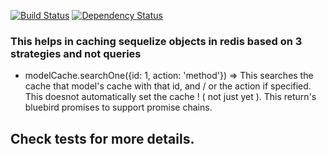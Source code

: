 [![Build Status](https://travis-ci.org/sladebot/redis-cache-sequelize.svg?branch=master)](https://travis-ci.org/sladebot/redis-cache-sequelize) [![Dependency Status](https://david-dm.org/sladebot/redis-cache-sequelize.svg)](https://david-dm.org/sladebot/redis-cache-sequelize.svg)


### This helps in caching sequelize objects in redis based on 3 strategies and not queries

* modelCache.searchOne({id: 1, action: 'method'}) => This searches the cache that model's cache with that id, and / or the action if specified. 
  This doesnot automatically set the cache ! ( not just yet ). This return's bluebird promises to support promise chains.


## Check tests for more details. 